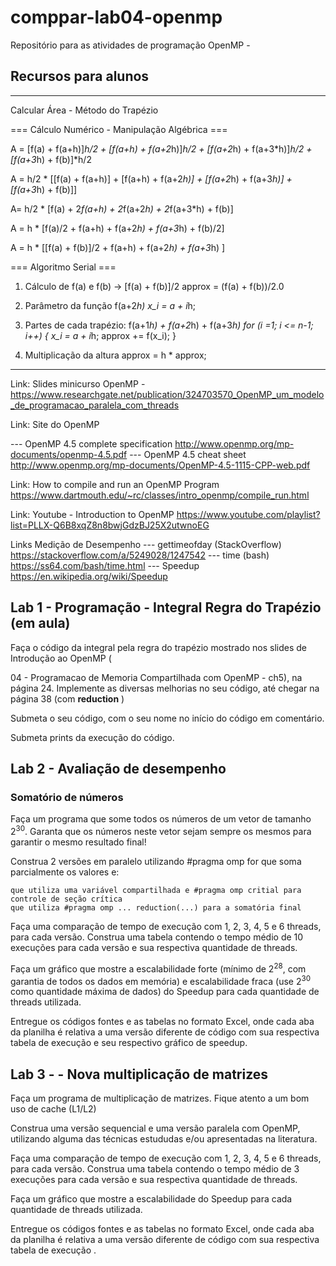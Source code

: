# comppar-lab04-openmp
Repositório para as atividades de programação OpenMP - 

## Recursos para alunos

----------------------------------------------------------------------
Calcular Área - Método do Trapézio 

=== Cálculo Numérico - Manipulação Algébrica ===

A = [f(a) + f(a+h)]*h/2 + [f(a+h) + f(a+2*h)]*h/2 + [f(a+2*h) + f(a+3*h)]*h/2 + [f(a+3*h) + f(b)]*h/2

A = h/2 * [[f(a) + f(a+h)] + [f(a+h) + f(a+2*h)] + [f(a+2*h) + f(a+3*h)] + [f(a+3*h) + f(b)]]

A= h/2 * [f(a) + 2*f(a+h) + 2*f(a+2*h) + 2*f(a+3*h) + f(b)]

A = h * [f(a)/2 + f(a+h) + f(a+2*h) + f(a+3*h) + f(b)/2]

A = h * [[f(a) + f(b)]/2 + f(a+h) + f(a+2*h) + f(a+3*h) ]


=== Algoritmo Serial ===

1) Cálculo de f(a) e f(b) -> [f(a) + f(b)]/2
approx = (f(a) + f(b))/2.0

2) Parâmetro da função f(a+2*h)
x_i = a + i*h;

3) Partes de cada trapézio: f(a+1*h) + f(a+2*h) + f(a+3*h)
for (i =1; i <= n-1; i++) {
   x_i = a + i*h;
   approx += f(x_i);
}

4) Multiplicação da altura
approx = h * approx;

--------------------------------------------------------------------------


Link: Slides minicurso OpenMP - https://www.researchgate.net/publication/324703570_OpenMP_um_modelo_de_programacao_paralela_com_threads

Link: Site do OpenMP

 --- OpenMP 4.5 complete specification   http://www.openmp.org/mp-documents/openmp-4.5.pdf
 --- OpenMP 4.5 cheat sheet    http://www.openmp.org/mp-documents/OpenMP-4.5-1115-CPP-web.pdf
 
Link: How to compile and run an OpenMP Program    https://www.dartmouth.edu/~rc/classes/intro_openmp/compile_run.html

Link: Youtube - Introduction to OpenMP     https://www.youtube.com/playlist?list=PLLX-Q6B8xqZ8n8bwjGdzBJ25X2utwnoEG

Links Medição de Desempenho
  --- gettimeofday (StackOverflow)      https://stackoverflow.com/a/5249028/1247542
  --- time (bash)      https://ss64.com/bash/time.html
  --- Speedup           https://en.wikipedia.org/wiki/Speedup
  



## Lab 1 - Programação - Integral Regra do Trapézio (em aula)

Faça o código da integral pela regra do trapézio mostrado nos slides de Introdução ao OpenMP (

04 - Programacao de Memoria Compartilhada com OpenMP - ch5), na página 24.
Implemente as diversas melhorias no seu código, até chegar na página 38 (com **reduction** )

Submeta o seu código, com o seu nome no início do código em comentário.

Submeta prints da execução do código.


## Lab 2 - Avaliação de desempenho

### Somatório de números

Faça um programa que some todos os números de um vetor de tamanho 2<sup>30</sup>. Garanta que os números neste vetor sejam sempre os mesmos para garantir o mesmo resultado final!

Construa 2 versões em paralelo utilizando #pragma omp for que soma parcialmente os valores e:

    que utiliza uma variável compartilhada e #pragma omp critial para controle de seção crítica
    que utiliza #pragma omp ... reduction(...) para a somatória final

Faça uma comparação de tempo de execução com 1, 2, 3, 4, 5 e 6 threads, para cada versão. Construa uma tabela contendo o tempo médio de 10 execuções para cada versão e sua respectiva quantidade de threads.

Faça um gráfico que mostre a escalabilidade forte (mínimo de 2<sup>28</sup>, com garantia de todos os dados em memória) e escalabilidade fraca (use 2<sup>30</sup> como quantidade máxima de dados) do Speedup para cada quantidade de threads utilizada.

Entregue os códigos fontes e as tabelas no formato Excel, onde cada aba da planilha é relativa a uma versão diferente de código com sua respectiva tabela de execução e seu respectivo gráfico de speedup.

## Lab 3 -  - Nova multiplicação de matrizes

Faça um programa de multiplicação de matrizes. Fique atento a um bom uso de cache (L1/L2)

Construa uma versão sequencial e uma versão paralela com OpenMP, utilizando alguma das técnicas estududas e/ou apresentadas na literatura.

Faça uma comparação de tempo de execução com 1, 2, 3, 4, 5 e 6 threads, para cada versão. Construa uma tabela contendo o tempo médio de 3 execuções para cada versão e sua respectiva quantidade de threads.

Faça um gráfico que mostre a escalabilidade do Speedup para cada quantidade de threads utilizada.

Entregue os códigos fontes e as tabelas no formato Excel, onde cada aba da planilha é relativa a uma versão diferente de código com sua respectiva tabela de execução .


